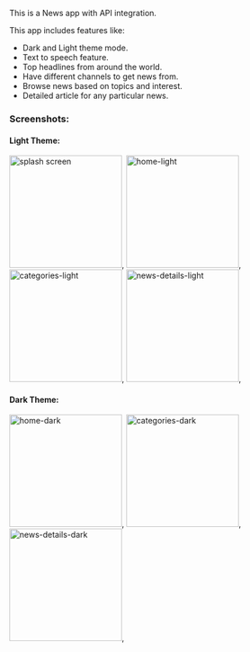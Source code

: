 This is a News app with API integration.

This app includes features like:
- Dark and Light theme mode.
- Text to speech feature.
- Top headlines from around the world.
- Have different channels to get news from.
- Browse news based on topics and interest.
- Detailed article for any particular news.

### Screenshots:

#### Light Theme:

<img src="https://github.com/user-attachments/assets/88fd0eb1-4d4b-49df-ba44-0c295bbb7ba7" alt="splash screen" width="200">,
<img src="https://github.com/user-attachments/assets/446fb901-c270-4ffa-b96b-3972903b8e4c" alt="home-light" width="200">,
<img src="https://github.com/user-attachments/assets/6b68a6da-b947-48c0-ae71-22aa1d6b8c8b" alt="categories-light" width="200">,
<img src="https://github.com/user-attachments/assets/c21d26b7-6a34-4f2d-8567-99a6d8c048ca" alt="news-details-light" width="200">,

#### Dark Theme:

<img src="https://github.com/user-attachments/assets/cc6f765e-2d99-4276-8fa0-14a669f6143a" alt="home-dark" width="200">,
<img src="https://github.com/user-attachments/assets/4c93f41b-71a5-48a2-b8be-4f2a2803d859" alt="categories-dark" width="200">,
<img src="https://github.com/user-attachments/assets/c54dc2e6-8446-4f23-8da7-f9db2faff6df" alt="news-details-dark" width="200">,

